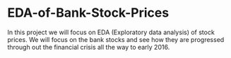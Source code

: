 # EDA-of-Bank-Stock-Prices
In this project we will focus on EDA (Exploratory data analysis) of stock prices. We will focus on the bank stocks and see how they are progressed through out the financial crisis all the way to early 2016.
